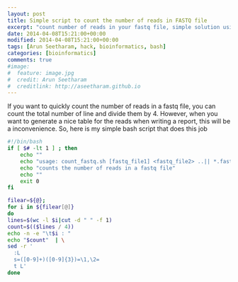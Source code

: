 ```yaml
---
layout: post
title: Simple script to count the number of reads in FASTQ file
excerpt: "count number of reads in your fastq file, simple solution using only bash!"
date: 2014-04-08T15:21:00+00:00
modified: 2014-04-08T15:21:00+00:00
tags: [Arun Seetharam, hack, bioinformatics, bash]
categories: [bioinformatics]
comments: true
#image:
#  feature: image.jpg
#  credit: Arun Seetharam
#  creditlink: http://aseetharam.github.io
---
```


If you want to quickly count the number of reads in a fastq file, you can count the total number of line and divide them by 4. However, when you want to generate a nice table for the reads when writing a report, this will be a inconvenience. So, here is my simple bash script that does this job

```bash
#!/bin/bash
if [ $# -lt 1 ] ; then
	echo ""
	echo "usage: count_fastq.sh [fastq_file1] <fastq_file2> ..|| *.fastq"
	echo "counts the number of reads in a fastq file"
	echo ""
	exit 0
fi

filear=${@};
for i in ${filear[@]}
do
lines=$(wc -l $i|cut -d " " -f 1)
count=$(($lines / 4))
echo -n -e "\t$i : "
echo "$count"  | \
sed -r '
  :L
  s=([0-9]+)([0-9]{3})=\1,\2=
  t L'
done
```
